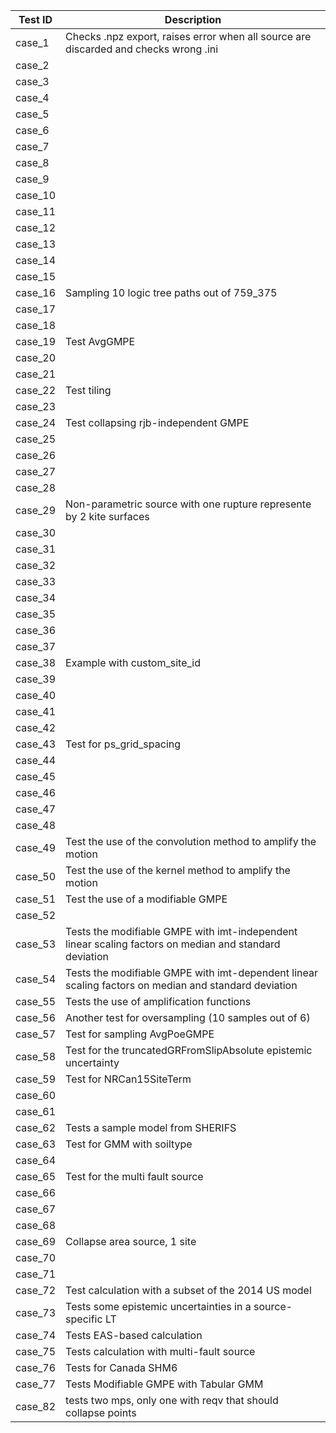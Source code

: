 | Test ID | Description |
|---------|-------------|
| case_1  | Checks .npz export, raises error when all source are discarded and checks wrong .ini | 
| case_2  | | 
| case_3  | | 
| case_4  | | 
| case_5  | |
| case_6  | | 
| case_7  | | 
| case_8  | | 
| case_9  | |
| case_10 | | 
| case_11 | | 
| case_12 | | 
| case_13 | | 
| case_14 | | 
| case_15 | | 
| case_16 | Sampling 10 logic tree paths out of 759_375 |
| case_17 | | 
| case_18 | | 
| case_19 | Test AvgGMPE | 
| case_20 | | 
| case_21 | | 
| case_22 | Test tiling|
| case_23 | | 
| case_24 | Test collapsing rjb-independent GMPE |
| case_25 | |
| case_26 | |
| case_27 | |
| case_28 | |
| case_29 | Non-parametric source with one rupture represente by 2 kite surfaces |
| case_30 | |
| case_31 | |
| case_32 | |
| case_33 | |
| case_34 | |
| case_35 | |
| case_36 | |
| case_37 | |
| case_38 | Example with custom_site_id|
| case_39 | |
| case_40 | |
| case_41 | |
| case_42 | |
| case_43 | Test for ps_grid_spacing |
| case_44 | |
| case_45 | |
| case_46 | |
| case_47 | |
| case_48 | |
| case_49 | Test the use of the convolution method to amplify the motion |
| case_50 | Test the use of the kernel method to amplify the motion |
| case_51 | Test the use of a modifiable GMPE |
| case_52 | |
| case_53 | Tests the modifiable GMPE with imt-independent linear scaling factors on median and standard deviation |
| case_54 | Tests the modifiable GMPE with imt-dependent linear scaling factors on median and standard deviation |
| case_55 | Tests the use of amplification functions |
| case_56 | Another test for oversampling (10 samples out of 6) |
| case_57 | Test for sampling AvgPoeGMPE |
| case_58 | Test for the truncatedGRFromSlipAbsolute epistemic uncertainty |
| case_59 | Test for NRCan15SiteTerm |
| case_60 | |
| case_61 | |
| case_62 | Tests a sample model from SHERIFS |
| case_63 | Test for GMM with soiltype |
| case_64 | |
| case_65 | Test for the multi fault source |
| case_66 | |
| case_67 | |
| case_68 | |
| case_69 | Collapse area source, 1 site|
| case_70 | |
| case_71 | |
| case_72 | Test calculation with a subset of the 2014 US model | 
| case_73 | Tests some epistemic uncertainties in a source-specific LT | 
| case_74 | Tests EAS-based calculation |
| case_75 | Tests calculation with multi-fault source |
| case_76 | Tests for Canada SHM6 |
| case_77 | Tests Modifiable GMPE with Tabular GMM |
| case_82 | tests two mps, only one with reqv that should collapse points

